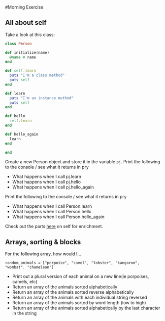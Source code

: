 #Morning Exercise

## All about self

Take a look at this class:

```ruby
class Person

def initialize(name)
  @name = name
end

def self.learn
  puts "I'm a class method"
  puts self
end

def learn
  puts "I'm an instance method"
  puts self
end

def hello
  self.learn
end

def hello_again
  learn
end

end
```

Create a new Person object and store it in the variable `pj`. Print the following to the console / see what it returns in pry
* What happens when I call pj.learn
* What happens when I call pj.hello
* What happens when I call pj.hello_again

Print the following to the console / see what it returns in pry
* What happens when I call Person.learn
* What happens when I call Person.hello
* What happens when I call Person.hello_again


Check out the parts [here](https://thenewcircle.com/bookshelf/ruby_tutorial/scope.html) on self for enrichment.

## Arrays, sorting & blocks

For the following array, how would I...

```
random_animals = ["porpoise", "camel", "lobster", "kangaroo", "wombat", "chameleon"]
```
* Print out a plural version of each animal on a new line(ie porpoises, camels, etc)
* Return an array of the animals sorted alphabetically
* Return an array of the animals sorted reverse alphabetically
* Return an array of the animals with each individual string reversed
* Return an array of the animals sorted by word length (low to high)
* Return an array of the animals sorted alphabetically by the last character in the string
